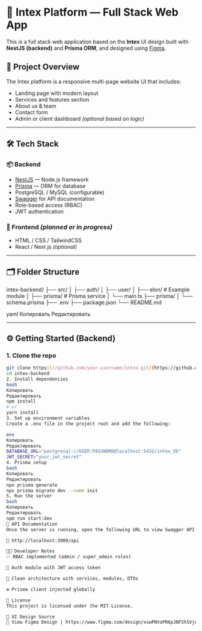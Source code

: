 # 🧩 Intex Platform — Full Stack Web App

This is a full stack web application based on the **Intex** UI design built with **NestJS (backend)** and **Prisma ORM**, and designed using [Figma](https://www.figma.com/design/xswPNtoPR6pJNF5hSVjebh/intex?node-id=105-688&t=wqhSDZa0aOOV7ZMs-0).

## 📌 Project Overview

The Intex platform is a responsive multi-page website UI that includes:

- Landing page with modern layout  
- Services and features section  
- About us & team  
- Contact form  
- Admin or client dashboard *(optional based on logic)*

---

## 🛠️ Tech Stack

### 📦 Backend

- [NestJS](https://nestjs.com/) — Node.js framework  
- [Prisma](https://www.prisma.io/) — ORM for database  
- PostgreSQL / MySQL (configurable)  
- [Swagger](https://swagger.io/) for API documentation  
- Role-based access (RBAC)  
- JWT authentication  

### 🎨 Frontend *(planned or in progress)*

- HTML / CSS / TailwindCSS  
- React / Next.js *(optional)*

---

## 🗂️ Folder Structure

intex-backend/
├── src/
│ ├── auth/
│ ├── user/
│ ├── elon/ # Example module
│ ├── prisma/ # Prisma service
│ └── main.ts
├── prisma/
│ └── schema.prisma
├── .env
├── package.json
└── README.md

yaml
Копировать
Редактировать

---

## ⚙️ Getting Started (Backend)

### 1. Clone the repo

```bash
git clone https:[//github.com/your-username/intex.git](https://github.com/asilbekali/INTEX.git)
cd intex-backend
2. Install dependencies
bash
Копировать
Редактировать
npm install
# or
yarn install
3. Set up environment variables
Create a .env file in the project root and add the following:

env
Копировать
Редактировать
DATABASE_URL="postgresql://USER:PASSWORD@localhost:5432/intex_db"
JWT_SECRET="your_jwt_secret"
4. Prisma setup
bash
Копировать
Редактировать
npx prisma generate
npx prisma migrate dev --name init
5. Run the server
bash
Копировать
Редактировать
npm run start:dev
🧪 API Documentation
Once the server is running, open the following URL to view Swagger API documentation:

📎 http://localhost:3000/api

🧑‍💻 Developer Notes
✅ RBAC implemented (admin / super_admin roles)

🔐 Auth module with JWT access token

🧱 Clean architecture with services, modules, DTOs

⚙️ Prisma client injected globally

📄 License
This project is licensed under the MIT License.

🎨 UI Design Source
🔗 View Figma Design | https://www.figma.com/design/xswPNtoPR6pJNF5hSVjebh/intex?node-id=105-688&t=wqhSDZa0aOOV7ZMs-0

